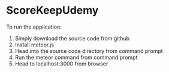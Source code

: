 # ScoreKeepUdemy
To run the application: 
1. Simply download the source code from github
2. Install meteor.js
3. Head into the source code directory from command prompt
4. Run the meteor command from command prompt
5. Head to localhost:3000 from browser
